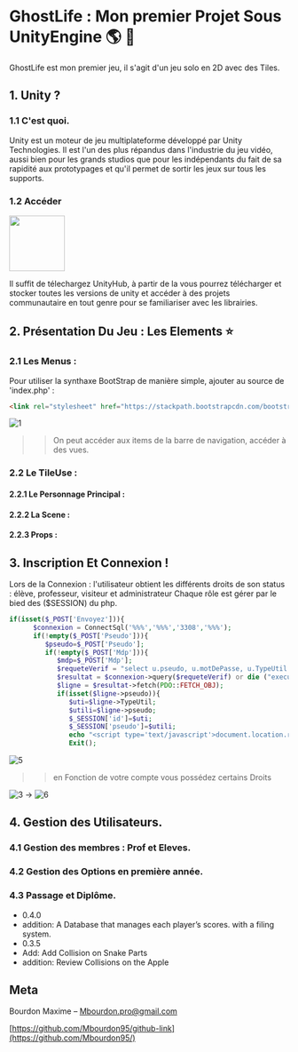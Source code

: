 # GhostLife : Mon premier Projet Sous UnityEngine  :earth_americas: :honeybee:

GhostLife est mon premier jeu, il s'agit d'un jeu solo en 2D avec des Tiles.

## 1. Unity ? 


### 1.1 C'est quoi.

Unity est un moteur de jeu multiplateforme développé par Unity Technologies. Il est l'un des plus répandus dans l'industrie du jeu vidéo, aussi bien pour les grands studios que pour les indépendants du fait de sa rapidité aux prototypages et qu'il permet de sortir les jeux sur tous les supports.


### 1.2 Accéder 

<img src="https://user-images.githubusercontent.com/71081511/101229106-f3ec1480-369e-11eb-94aa-1013e457226f.png" width="100" height="100"/>


Il suffit de télechargez UnityHub,
à partir de la vous pourrez télécharger et stocker toutes les versions de unity 
et accéder à des projets communautaire en tout genre pour se familiariser avec les librairies.



## 2. Présentation Du Jeu : Les Elements :star:


### 2.1 Les Menus :
Pour utiliser la synthaxe BootStrap de manière simple, ajouter au source de 'index.php' : 
```html
<link rel="stylesheet" href="https://stackpath.bootstrapcdn.com/bootstrap/4.4.1/css/bootstrap.min.css" integrity="sha384-Vkoo8x4CGsO3+Hhxv8T/Q5PaXtkKtu6ug5TOeNV6gBiFeWPGFN9MuhOf23Q9Ifjh" crossorigin="anonymous">
```

![1](https://user-images.githubusercontent.com/71081511/100544281-deb55700-3254-11eb-8516-12cb3ba7e106.PNG)

>> On peut accéder aux items de la barre de navigation, accéder à des vues. 



### 2.2 Le TileUse : 

#### 2.2.1 Le Personnage Principal :

#### 2.2.2 La Scene :

#### 2.2.3 Props :


## 3. Inscription Et Connexion !

Lors de la Connexion : l'utilisateur obtient les différents droits de son status : élève, professeur, visiteur et administrateur
Chaque rôle est gérer par le bied des ($SESSION) du php. 

```php
if(isset($_POST['Envoyez'])){
      $connexion = ConnectSql('%%%','%%%','3308','%%%');
      if(!empty($_POST['Pseudo'])){
         $pseudo=$_POST['Pseudo'];
         if(!empty($_POST['Mdp'])){
            $mdp=$_POST['Mdp'];
            $requeteVerif = "select u.pseudo, u.motDePasse, u.TypeUtil from utilisateur u where u.pseudo ='".$pseudo."' and u.motDePasse='".$mdp."';";
            $resultat = $connexion->query($requeteVerif) or die ("execution de la requete impossible");
            $ligne = $resultat->fetch(PDO::FETCH_OBJ); 
            if(isset($ligne->pseudo)){
               $uti=$ligne->TypeUtil;
               $utili=$ligne->pseudo;
               $_SESSION['id']=$uti;
               $_SESSION['pseudo']=$utili;
               echo "<script type='text/javascript'>document.location.replace('index.php?page=accueil');</script>";
               Exit();
```

![5](https://user-images.githubusercontent.com/71081511/100544287-e248de00-3254-11eb-9f6b-ac257cf00f8b.PNG)

>> en Fonction de votre compte vous possédez certains Droits 

![3](https://user-images.githubusercontent.com/71081511/100544284-e117b100-3254-11eb-940c-47f16bd437c0.PNG) -> ![6](https://user-images.githubusercontent.com/71081511/100544288-e2e17480-3254-11eb-8574-6da2d3a584ed.PNG)

## 4. Gestion des Utilisateurs. 
### 4.1 Gestion des membres : Prof et Eleves.

### 4.2 Gestion des Options en première année. 

### 4.3 Passage et Diplôme.




* 0.4.0
* addition: A Database that manages each player’s scores.
with a filing system.
* 0.3.5
* Add: Add Collision on Snake Parts
* addition: Review Collisions on the Apple


## Meta

Bourdon Maxime – Mbourdon.pro@gmail.com

[https://github.com/Mbourdon95/github-link](https://github.com/Mbourdon95/)
